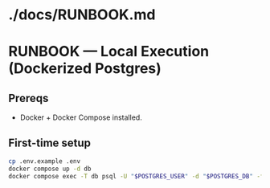 # ./docs/RUNBOOK.md
# RUNBOOK — Local Execution (Dockerized Postgres)

## Prereqs
- Docker + Docker Compose installed.

## First-time setup
```bash
cp .env.example .env
docker compose up -d db
docker compose exec -T db psql -U "$POSTGRES_USER" -d "$POSTGRES_DB" -f /sql/00_run_all.psql


